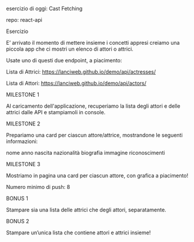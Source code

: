 esercizio di oggi: Cast Fetching

repo: react-api

Esercizio

E’ arrivato il momento di mettere insieme i concetti appresi creiamo una piccola app che ci mostri un elenco di attori o attrici.

Usate uno di questi due endpoint, a piacimento:

Lista di Attrici: https://lanciweb.github.io/demo/api/actresses/

Lista di Attori: https://lanciweb.github.io/demo/api/actors/

MILESTONE 1

Al caricamento dell'applicazione, recuperiamo la lista degli attori e delle attrici dalle API e stampiamoli in console.

MILESTONE 2

Prepariamo una card per ciascun attore/attrice, mostrandone le seguenti informazioni:

nome
anno nascita
nazionalità
biografia
immagine
riconoscimenti

MILESTONE 3

Mostriamo in pagina una card per ciascun attore, con grafica a piacimento!

Numero minimo di push: 8

BONUS 1

Stampare sia una lista delle attrici che degli attori, separatamente.

BONUS 2

Stampare un’unica lista che contiene attori e attrici insieme!